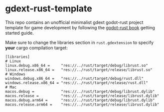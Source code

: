 # gdext-rust-template
This repo contains an unofficial minimalist gdext godot-rust project template for game development by following the [godot-rust book](https://godot-rust.github.io/book/intro/hello-world.html) getting started guide.

Make sure to change the libraries section in `rust.gdextension` to specify **your** cargo compilation target:
```
[libraries]
# Linux
linux.debug.x86_64 =     "res://../rust/target/debug/librust.so"
linux.release.x86_64 =   "res://../rust/target/release/librust.so"
# Windows
windows.debug.x86_64 =   "res://../rust/target/debug/rust.dll"
windows.release.x86_64 = "res://../rust/target/release/rust.dll"
# Mac
macos.debug =            "res://../rust/target/debug/librust.dylib"
macos.release =          "res://../rust/target/release/librust.dylib"
macos.debug.arm64 =      "res://../rust/target/debug/librust.dylib"
macos.release.arm64 =    "res://../rust/target/release/librust.dylib"
```
